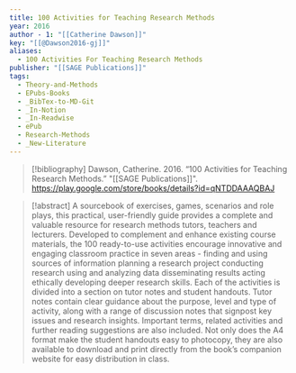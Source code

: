 ```yaml
---
title: 100 Activities for Teaching Research Methods
year: 2016
author - 1: "[[Catherine Dawson]]"
key: "[[@Dawson2016-gj]]"
aliases:
  - 100 Activities For Teaching Research Methods
publisher: "[[SAGE Publications]]"
tags:
  - Theory-and-Methods
  - EPubs-Books
  - _BibTex-to-MD-Git
  - _In-Notion
  - _In-Readwise
  - ePub
  - Research-Methods
  - _New-Literature
---
```


> [!bibliography]
> Dawson, Catherine. 2016. “100 Activities for Teaching Research Methods.” "[[SAGE Publications]]". https://play.google.com/store/books/details?id=qNTDDAAAQBAJ

> [!abstract]
> A sourcebook of exercises, games, scenarios and role plays, this practical, user-friendly guide provides a complete and valuable resource for research methods tutors, teachers and lecturers. Developed to complement and enhance existing course materials, the 100 ready-to-use activities encourage innovative and engaging classroom practice in seven areas -  finding and using sources of information planning a research project conducting research using and analyzing data disseminating results acting ethically developing deeper research skills. Each of the activities is divided into a section on tutor notes and student handouts. Tutor notes contain clear guidance about the purpose, level and type of activity, along with a range of discussion notes that signpost key issues and research insights. Important terms, related activities and further reading suggestions are also included. Not only does the A4 format make the student handouts easy to photocopy, they are also available to download and print directly from the book’s companion website for easy distribution in class.